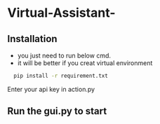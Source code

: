 # Virtual-Assistant-


## Installation

- you just need to run below cmd.
- it will be better if you creat virtual environment


```bash
  pip install -r requirement.txt
```
Enter your api key in action.py  
## Run the gui.py to start